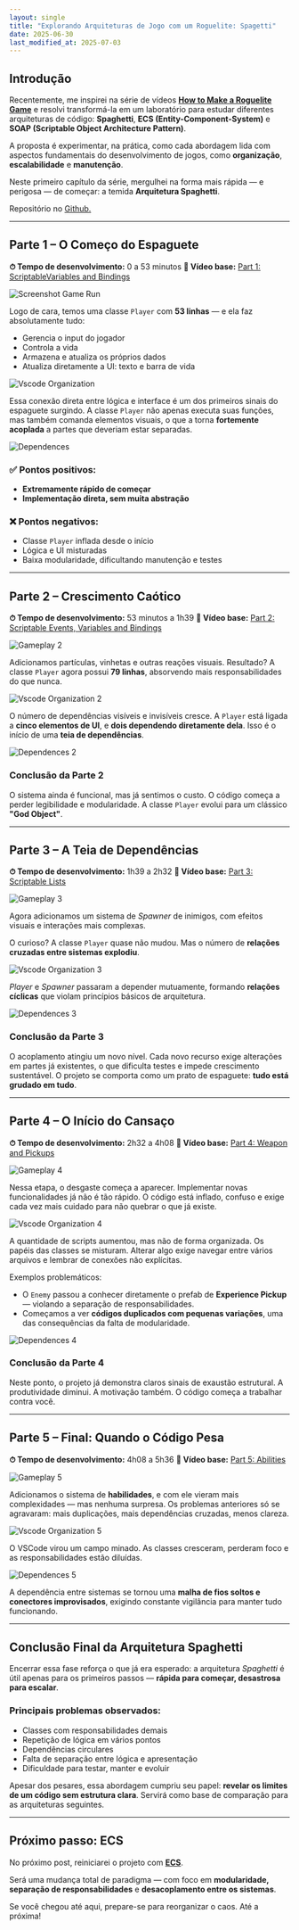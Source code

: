 ```yaml
---
layout: single
title: "Explorando Arquiteturas de Jogo com um Roguelite: Spagetti"
date: 2025-06-30
last_modified_at: 2025-07-03
---
```

## Introdução

Recentemente, me inspirei na série de vídeos [**How to Make a Roguelite Game**](https://www.youtube.com/playlist?list=PLSHqi2dTiNGCncSOksACfJChpfPa6qz9w) e resolvi transformá-la em um laboratório para estudar diferentes arquiteturas de código: **Spaghetti**, **ECS (Entity-Component-System)** e **SOAP (Scriptable Object Architecture Pattern)**.

A proposta é experimentar, na prática, como cada abordagem lida com aspectos fundamentais do desenvolvimento de jogos, como **organização**, **escalabilidade** e **manutenção**.

Neste primeiro capítulo da série, mergulhei na forma mais rápida — e perigosa — de começar: a temida **Arquitetura Spaghetti**.

Repositório no [Github.](https://github.com/solracjunio/ROG/tree/spaghetti)

---

## Parte 1 – O Começo do Espaguete

**⏱ Tempo de desenvolvimento:** 0 a 53 minutos
**🎥 Vídeo base:** [Part 1: ScriptableVariables and Bindings](https://www.youtube.com/watch?v=Yfp9aUxkfw4&index=1)

![Screenshot Game Run](/assets/images/2025-06-30-Explorando-Arquiteturas-Spaghetti/ScreenshotGameRun.png)

Logo de cara, temos uma classe `Player` com **53 linhas** — e ela faz absolutamente tudo:

* Gerencia o input do jogador
* Controla a vida
* Armazena e atualiza os próprios dados
* Atualiza diretamente a UI: texto e barra de vida

![Vscode Organization](/assets/images/2025-06-30-Explorando-Arquiteturas-Spaghetti/VsCodeCodesAndOrganization.png)

Essa conexão direta entre lógica e interface é um dos primeiros sinais do espaguete surgindo. A classe `Player` não apenas executa suas funções, mas também comanda elementos visuais, o que a torna **fortemente acoplada** a partes que deveriam estar separadas.

![Dependences](/assets/images/2025-06-30-Explorando-Arquiteturas-Spaghetti/Dependencias.png)

### ✅ Pontos positivos:

* **Extremamente rápido de começar**
* **Implementação direta, sem muita abstração**

### ❌ Pontos negativos:

* Classe `Player` inflada desde o início
* Lógica e UI misturadas
* Baixa modularidade, dificultando manutenção e testes

---

## Parte 2 – Crescimento Caótico

**⏱ Tempo de desenvolvimento:** 53 minutos a 1h39
**🎥 Vídeo base:** [Part 2: Scriptable Events, Variables and Bindings](https://www.youtube.com/watch?v=Xl5l3HqoQAk&index=2)

![Gameplay 2](/assets/images/2025-06-30-Explorando-Arquiteturas-Spaghetti/Gameplay2.png)

Adicionamos partículas, vinhetas e outras reações visuais. Resultado? A classe `Player` agora possui **79 linhas**, absorvendo mais responsabilidades do que nunca.

![Vscode Organization 2](/assets/images/2025-06-30-Explorando-Arquiteturas-Spaghetti/VscodeOrganization2.png)

O número de dependências visíveis e invisíveis cresce. A `Player` está ligada a **cinco elementos de UI**, e **dois dependendo diretamente dela**. Isso é o início de uma **teia de dependências**.

![Dependences 2](/assets/images/2025-06-30-Explorando-Arquiteturas-Spaghetti/DependenceGraph2.png)

### Conclusão da Parte 2

O sistema ainda é funcional, mas já sentimos o custo. O código começa a perder legibilidade e modularidade. A classe `Player` evolui para um clássico **"God Object"**.

---

## Parte 3 – A Teia de Dependências

**⏱ Tempo de desenvolvimento:** 1h39 a 2h32
**🎥 Vídeo base:** [Part 3: Scriptable Lists](https://www.youtube.com/watch?v=ARyVWje6Nlk&index=3)

![Gameplay 3](/assets/images/2025-06-30-Explorando-Arquiteturas-Spaghetti/Gameplay3.png)

Agora adicionamos um sistema de *Spawner* de inimigos, com efeitos visuais e interações mais complexas.

O curioso? A classe `Player` quase não mudou. Mas o número de **relações cruzadas entre sistemas explodiu**.

![Vscode Organization 3](/assets/images/2025-06-30-Explorando-Arquiteturas-Spaghetti/VscodeOrganization3.png)

*Player* e *Spawner* passaram a depender mutuamente, formando **relações cíclicas** que violam princípios básicos de arquitetura.

![Dependences 3](/assets/images/2025-06-30-Explorando-Arquiteturas-Spaghetti/Dependence3.png)

### Conclusão da Parte 3

O acoplamento atingiu um novo nível. Cada novo recurso exige alterações em partes já existentes, o que dificulta testes e impede crescimento sustentável. O projeto se comporta como um prato de espaguete: **tudo está grudado em tudo**.

---

## Parte 4 – O Início do Cansaço

**⏱ Tempo de desenvolvimento:** 2h32 a 4h08
**🎥 Vídeo base:** [Part 4: Weapon and Pickups](https://www.youtube.com/watch?v=qvbSTnvsOtg&index=4)

![Gameplay 4](/assets/images/2025-06-30-Explorando-Arquiteturas-Spaghetti/Gameplay4.png)

Nessa etapa, o desgaste começa a aparecer. Implementar novas funcionalidades já não é tão rápido. O código está inflado, confuso e exige cada vez mais cuidado para não quebrar o que já existe.

![Vscode Organization 4](/assets/images/2025-06-30-Explorando-Arquiteturas-Spaghetti/VscodeOrganization4.png)

A quantidade de scripts aumentou, mas não de forma organizada. Os papéis das classes se misturam. Alterar algo exige navegar entre vários arquivos e lembrar de conexões não explícitas.

Exemplos problemáticos:

* O `Enemy` passou a conhecer diretamente o prefab de **Experience Pickup** — violando a separação de responsabilidades.
* Começamos a ver **códigos duplicados com pequenas variações**, uma das consequências da falta de modularidade.

![Dependences 4](/assets/images/2025-06-30-Explorando-Arquiteturas-Spaghetti/Dependence4.png)

### Conclusão da Parte 4

Neste ponto, o projeto já demonstra claros sinais de exaustão estrutural. A produtividade diminui. A motivação também. O código começa a trabalhar contra você.

---

## Parte 5 – Final: Quando o Código Pesa

**⏱ Tempo de desenvolvimento:** 4h08 a 5h36
**🎥 Vídeo base:** [Part 5: Abilities](https://www.youtube.com/watch?v=6KjGywXC464&list=PLSHqi2dTiNGCncSOksACfJChpfPa6qz9w&index=7)

![Gameplay 5](/assets/images/2025-06-30-Explorando-Arquiteturas-Spaghetti/Gameplay5.png)

Adicionamos o sistema de **habilidades**, e com ele vieram mais complexidades — mas nenhuma surpresa. Os problemas anteriores só se agravaram: mais duplicações, mais dependências cruzadas, menos clareza.

![Vscode Organization 5](/assets/images/2025-06-30-Explorando-Arquiteturas-Spaghetti/VscodeOrganization5.png)

O VSCode virou um campo minado. As classes cresceram, perderam foco e as responsabilidades estão diluídas.

![Dependences 5](/assets/images/2025-06-30-Explorando-Arquiteturas-Spaghetti/Dependence5.png)

A dependência entre sistemas se tornou uma **malha de fios soltos e conectores improvisados**, exigindo constante vigilância para manter tudo funcionando.

---

## Conclusão Final da Arquitetura Spaghetti

Encerrar essa fase reforça o que já era esperado: a arquitetura *Spaghetti* é útil apenas para os primeiros passos — **rápida para começar, desastrosa para escalar**.

### Principais problemas observados:

* Classes com responsabilidades demais
* Repetição de lógica em vários pontos
* Dependências circulares
* Falta de separação entre lógica e apresentação
* Dificuldade para testar, manter e evoluir

Apesar dos pesares, essa abordagem cumpriu seu papel: **revelar os limites de um código sem estrutura clara**. Servirá como base de comparação para as arquiteturas seguintes.

---

## Próximo passo: ECS

No próximo post, reiniciarei o projeto com **[ECS](https://solracjunio.github.io/2025/07/03/explorando-arquiteturas-ecs.htm)**.

Será uma mudança total de paradigma — com foco em **modularidade, separação de responsabilidades** e **desacoplamento entre os sistemas**.

Se você chegou até aqui, prepare-se para reorganizar o caos. Até a próxima!
